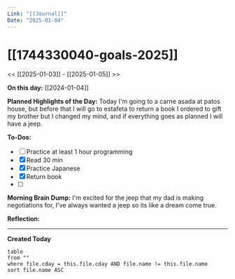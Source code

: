 ```yaml
---
Link: "[[Journal]]"
Date: "2025-01-04"
---
```

# [[1744330040-goals-2025]]

<< [[2025-01-03]] - [[2025-01-05]] >>

**On this day:** [[2024-01-04]]

**Planned Highlights of the Day:**
Today I'm going to a carne asada at patos house, but before that I will go to estafeta to return a book I ordered to gift my brother but I changed my mind, and if everything goes as planned I will have a jeep.

**To-Dos:**
- [ ] Practice at least 1 hour programming
- [x] Read 30 min
- [x] Practice Japanese
- [x] Return book
- [ ] 

**Morning Brain Dump:**
I'm excited for the jeep that my dad is making negotiations for, I've always wanted a jeep so its like a dream come true.

**Reflection:**


---
**Created Today**
```dataview
table
from ""
where file.cday = this.file.cday AND file.name != this.file.name
sort file.name ASC
```
